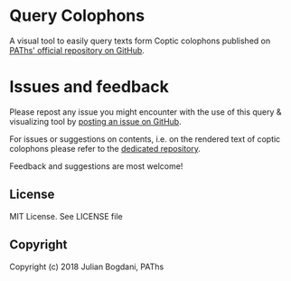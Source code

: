 # Query Colophons
A visual tool to easily query texts form Coptic colophons published on [PAThs' official repository on GitHub](https://github.com/paths-erc/coptic-texts/tree/master/colophons).

# Issues and feedback

Please repost any issue you might encounter with the use
of this query & visualizing tool by [posting an issue on GitHub](https://github.com/paths-erc/queryColophons/issues).

For issues or suggestions on contents, i.e. on the rendered text of
coptic colophons please refer to the [dedicated repository](https://github.com/paths-erc/coptic-texts/issues).

Feedback and suggestions are most welcome!


## License
MIT License. See LICENSE file

## Copyright
Copyright (c) 2018 Julian Bogdani, PAThs
